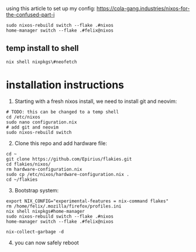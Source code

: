 using this article to set up my config:
https://cola-gang.industries/nixos-for-the-confused-part-i

```
sudo nixos-rebuild switch --flake .#nixos
home-manager switch --flake .#felix@nixos
```

## temp install to shell
```
nix shell nixpkgs\#neofetch
```

# installation instructions
1. Starting with a fresh nixos install, we need to install git and neovim:
```
# TODO: this can be changed to a temp shell
cd /etc/nixos
sudo nano configuration.nix
# add git and neovim
sudo nixos-rebuild switch
 ```
2. Clone this repo and add hardware file:
```
cd ~
git clone https://github.com/Epirius/flakies.git
cd flakies/nixos/
rm hardware-configuration.nix
sudo cp /etc/nixos/hardware-configuration.nix .
cd ~/flakies
```
3. Bootstrap system:
```
export NIX_CONFIG="experimental-features = nix-command flakes"
rm /home/felix/.mozilla/firefox/profiles.ini
nix shell nixpkgs#home-manager
sudo nixos-rebuild switch --flake .#nixos
home-manager switch --flake .#felix@nixos

nix-collect-garbage -d
```
4. you can now safely reboot
